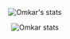 
<div align="center">
   <img src="https://github-readme-stats.vercel.app/api?username=largonarco&show_icons=true&theme=midnight-purple" alt="Omkar's stats"/>
</div>


<p align="center">
  <img src="https://github-readme-stats.vercel.app/api/top-langs/?username=largonarco&layout=compact" alt="Omkar stats"/>
</p>








